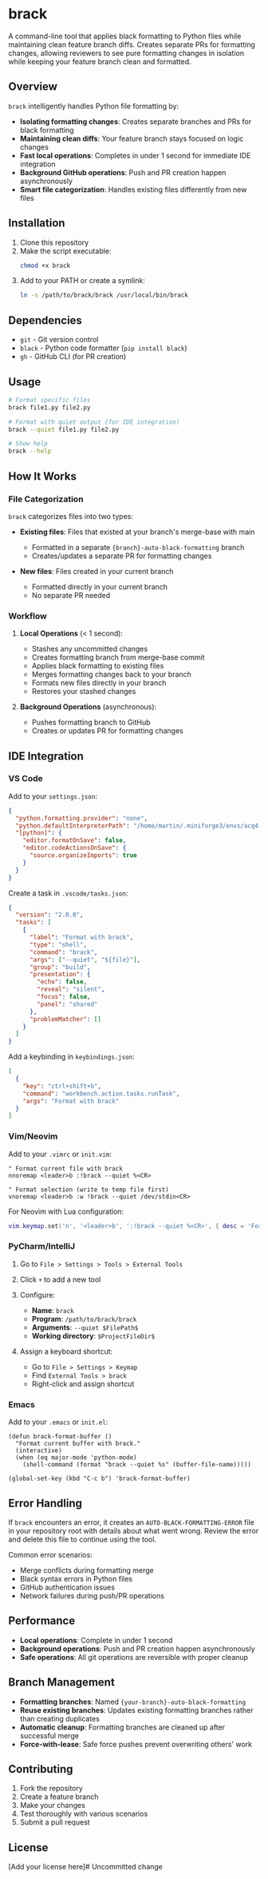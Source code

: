 # brack

A command-line tool that applies black formatting to Python files while maintaining clean feature branch diffs. Creates separate PRs for formatting changes, allowing reviewers to see pure formatting changes in isolation while keeping your feature branch clean and formatted.

## Overview

`brack` intelligently handles Python file formatting by:

- **Isolating formatting changes**: Creates separate branches and PRs for black formatting
- **Maintaining clean diffs**: Your feature branch stays focused on logic changes
- **Fast local operations**: Completes in under 1 second for immediate IDE integration
- **Background GitHub operations**: Push and PR creation happen asynchronously
- **Smart file categorization**: Handles existing files differently from new files

## Installation

1. Clone this repository
2. Make the script executable:
   ```bash
   chmod +x brack
   ```
3. Add to your PATH or create a symlink:
   ```bash
   ln -s /path/to/brack/brack /usr/local/bin/brack
   ```

## Dependencies

- `git` - Git version control
- `black` - Python code formatter (`pip install black`)
- `gh` - GitHub CLI (for PR creation)

## Usage

```bash
# Format specific files
brack file1.py file2.py

# Format with quiet output (for IDE integration)
brack --quiet file1.py file2.py

# Show help
brack --help
```

## How It Works

### File Categorization

`brack` categorizes files into two types:

- **Existing files**: Files that existed at your branch's merge-base with main
  - Formatted in a separate `{branch}-auto-black-formatting` branch
  - Creates/updates a separate PR for formatting changes
  
- **New files**: Files created in your current branch
  - Formatted directly in your current branch
  - No separate PR needed

### Workflow

1. **Local Operations** (< 1 second):
   - Stashes any uncommitted changes
   - Creates formatting branch from merge-base commit
   - Applies black formatting to existing files
   - Merges formatting changes back to your branch
   - Formats new files directly in your branch
   - Restores your stashed changes

2. **Background Operations** (asynchronous):
   - Pushes formatting branch to GitHub
   - Creates or updates PR for formatting changes

## IDE Integration

### VS Code

Add to your `settings.json`:

```json
{
  "python.formatting.provider": "none",
  "python.defaultInterpreterPath": "/home/martin/.miniforge3/envs/acq4-torch/bin/python",
  "[python]": {
    "editor.formatOnSave": false,
    "editor.codeActionsOnSave": {
      "source.organizeImports": true
    }
  }
}
```

Create a task in `.vscode/tasks.json`:

```json
{
  "version": "2.0.0",
  "tasks": [
    {
      "label": "Format with brack",
      "type": "shell",
      "command": "brack",
      "args": ["--quiet", "${file}"],
      "group": "build",
      "presentation": {
        "echo": false,
        "reveal": "silent",
        "focus": false,
        "panel": "shared"
      },
      "problemMatcher": []
    }
  ]
}
```

Add a keybinding in `keybindings.json`:

```json
[
  {
    "key": "ctrl+shift+b",
    "command": "workbench.action.tasks.runTask",
    "args": "Format with brack"
  }
]
```

### Vim/Neovim

Add to your `.vimrc` or `init.vim`:

```vim
" Format current file with brack
nnoremap <leader>b :!brack --quiet %<CR>

" Format selection (write to temp file first)
vnoremap <leader>b :w !brack --quiet /dev/stdin<CR>
```

For Neovim with Lua configuration:

```lua
vim.keymap.set('n', '<leader>b', ':!brack --quiet %<CR>', { desc = 'Format with brack' })
```

### PyCharm/IntelliJ

1. Go to `File > Settings > Tools > External Tools`
2. Click `+` to add a new tool
3. Configure:
   - **Name**: `brack`
   - **Program**: `/path/to/brack/brack`
   - **Arguments**: `--quiet $FilePath$`
   - **Working directory**: `$ProjectFileDir$`

4. Assign a keyboard shortcut:
   - Go to `File > Settings > Keymap`
   - Find `External Tools > brack`
   - Right-click and assign shortcut

### Emacs

Add to your `.emacs` or `init.el`:

```elisp
(defun brack-format-buffer ()
  "Format current buffer with brack."
  (interactive)
  (when (eq major-mode 'python-mode)
    (shell-command (format "brack --quiet %s" (buffer-file-name)))))

(global-set-key (kbd "C-c b") 'brack-format-buffer)
```

## Error Handling

If `brack` encounters an error, it creates an `AUTO-BLACK-FORMATTING-ERROR` file in your repository root with details about what went wrong. Review the error and delete this file to continue using the tool.

Common error scenarios:
- Merge conflicts during formatting merge
- Black syntax errors in Python files  
- GitHub authentication issues
- Network failures during push/PR operations

## Performance

- **Local operations**: Complete in under 1 second
- **Background operations**: Push and PR creation happen asynchronously
- **Safe operations**: All git operations are reversible with proper cleanup

## Branch Management

- **Formatting branches**: Named `{your-branch}-auto-black-formatting`
- **Reuse existing branches**: Updates existing formatting branches rather than creating duplicates
- **Automatic cleanup**: Formatting branches are cleaned up after successful merge
- **Force-with-lease**: Safe force pushes prevent overwriting others' work

## Contributing

1. Fork the repository
2. Create a feature branch
3. Make your changes
4. Test thoroughly with various scenarios
5. Submit a pull request

## License

[Add your license here]# Uncommitted change
